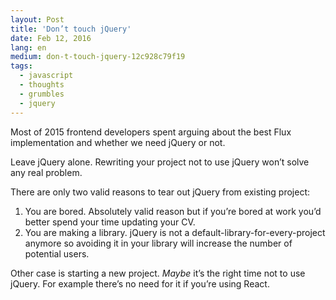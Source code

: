 ```yaml
---
layout: Post
title: 'Don’t touch jQuery'
date: Feb 12, 2016
lang: en
medium: don-t-touch-jquery-12c928c79f19
tags:
  - javascript
  - thoughts
  - grumbles
  - jquery
---
```


Most of 2015 frontend developers spent arguing about the best Flux implementation and whether we need jQuery or not.

Leave jQuery alone. Rewriting your project not to use jQuery won’t solve any real problem.

There are only two valid reasons to tear out jQuery from existing project:

1. You are bored. Absolutely valid reason but if you’re bored at work you’d better spend your time updating your CV.
2. You are making a library. jQuery is not a default-library-for-every-project anymore so avoiding it in your library will increase the number of potential users.

Other case is starting a new project. *Maybe* it’s the right time not to use jQuery. For example there’s no need for it if you’re using React.
